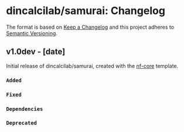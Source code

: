 # dincalcilab/samurai: Changelog

The format is based on [Keep a Changelog](https://keepachangelog.com/en/1.0.0/)
and this project adheres to [Semantic Versioning](https://semver.org/spec/v2.0.0.html).

## v1.0dev - [date]

Initial release of dincalcilab/samurai, created with the [nf-core](https://nf-co.re/) template.

### `Added`

### `Fixed`

### `Dependencies`

### `Deprecated`
